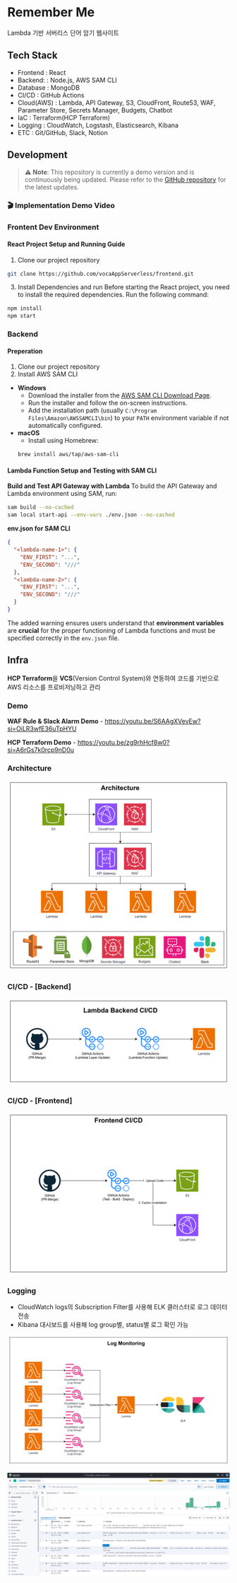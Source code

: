 # Remember Me

Lambda 기반 서버리스 단어 암기 웹사이트

## Tech Stack

- Frontend   : React
- Backend:   : Node.js, AWS SAM CLI
- Database   : MongoDB
- CI/CD      : GitHub Actions
- Cloud(AWS) : Lambda, API Gateway, S3, CloudFront, Route53, WAF, Parameter Store, Secrets Manager, Budgets, Chatbot
- IaC        : Terraform(HCP Terraform)
- Logging    : CloudWatch, Logstash, Elasticsearch, Kibana
- ETC        : Git/GitHub, Slack, Notion

## Development

> **⚠️ Note**: This repository is currently a demo version and is continuously being updated. Please refer to the [GitHub repository](https://github.com/nurdworker/rememberme) for the latest updates. 

### 🎬 Implementation Demo Video
  
### **Frontent Dev Environment**
#### React Project Setup and Running Guide
1. Clone our project repository
```bash
git clone https://github.com/vocaAppServerless/frontend.git
```
3. Install Dependencies and run
Before starting the React project, you need to install the required dependencies. Run the following command:
```bash
npm install
npm start
```

### **Backend**
#### Preperation
1. Clone our project repository
2. Install AWS SAM CLI
- **Windows**
  - Download the installer from the [AWS SAM CLI Download Page](https://aws.amazon.com/serverless/sam/).
  -  Run the installer and follow the on-screen instructions.
  - Add the installation path (usually `C:\Program Files\Amazon\AWSSAMCLI\bin`) to your `PATH` environment variable if not automatically configured.
- **macOS**
  - Install using Homebrew:
   ```bash
   brew install aws/tap/aws-sam-cli
   ```

#### Lambda Function Setup and Testing with SAM CLI
**Build and Test API Gateway with Lambda**
To build the API Gateway and Lambda environment using SAM, run:
```bash
sam build --no-cached
sam local start-api --env-vars ./env.json --no-cached
```
**env.json for SAM CLI**
```json
{
  "<lambda-name-1>": {
    "ENV_FIRST": "...",
    "ENV_SECOND": "///"
  },
  "<lambda-name-2>": {
    "ENV_FIRST": "...",
    "ENV_SECOND": "///"
  }
}
```
The added warning ensures users understand that **environment variables** are **crucial** for the proper functioning of Lambda functions and must be specified correctly in the `env.json` file.




## Infra

**HCP Terraform**을 **VCS**(Version Control System)와 연동하여 코드를 기반으로 AWS 리소스를 프로비저닝하고 관리

### Demo

**WAF Rule & Slack Alarm Demo** - <https://youtu.be/S6AAgXVevEw?si=OiLR3wfE36uTpHYU>

**HCP Terraform Demo** - <https://youtu.be/zg9rhHcf8w0?si=A6rGs7k0rcp9nD0u>

### Architecture

![Architecture](/assets/img/architecture.png)

### CI/CD - [Backend]

![Backend CI/CD](/assets/img/backend_ci_cd.png)

### CI/CD - [Frontend]

![Frontend CI/CD](/assets/img/frontend_ci_cd.png)

### Logging

- CloudWatch logs의 Subscription Filter를 사용해 ELK 클러스터로 로그 데이터 전송
- Kibana 대시보드를 사용해 log group별, status별 로그 확인 가능

![Logging Workflow](/assets/img/log_monitoring.png)

![Kibana Dashboard](/assets/img/kibana_dashboard.png)
